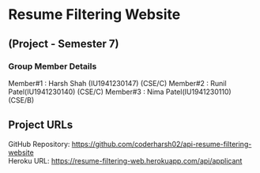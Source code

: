 # Resume Filtering Website 
## (Project - Semester 7)  
### Group Member Details  

Member#1 : Harsh Shah (IU1941230147) (CSE/C)
Member#2 : Runil Patel(IU1941230140) (CSE/C)
Member#3 : Nima  Patel(IU1941230110) (CSE/B)

## Project URLs    
GitHub Repository: https://github.com/coderharsh02/api-resume-filtering-website  
Heroku URL:        https://resume-filtering-web.herokuapp.com/api/applicant  